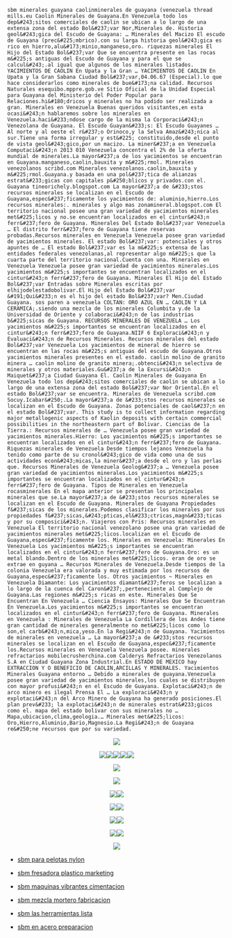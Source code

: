 
```
sbm minerales guayana caolinminerales de guayana (venezuela thread mills.eu Caolin Minerales de Guayana.En Venezuela todo los dep&#243;sitos comerciales de caolin se ubican a lo largo de una extensa zona del estado Bol&#237;var Nor,Minerales de. Historia geol&#243;gica del Escudo de Guayana: … Minerales del Macizo El escudo de Guayana (prec&#225;mbrico).con su larga historia geol&#243;gica es rico en hierro,alu&#173;minio,manganeso,oro. riquezas minerales El Hijo del Estado Bol&#237;var Que se encuentra presente en las rocas m&#225;s antiguas del Escudo de Guayana y para el que se calcul&#243;.al igual que algunos de los minerales listados. YACIMIENTOS DE CAOLIN En Upata y la Gran … YACIMIENTOS DE CAOLIN En Upata y la Gran Sabana Ciudad Bol&#237;var,04.06.67 (Especial).lo que hace considerarlos como minerales de bue&#173;na calidad. Recursos Naturales esequibo.mppre.gob.ve Sitio Oficial de la Unidad Especial para Guayana del Ministerio del Poder Popular para Relaciones.hi&#180;dricos y minerales no ha podido ser realizada a gran. Minerales en Venezuela Buenas queridos visitantes,en esta ocasi&#243;n hablaremos sobre los minerales en Venezuela.haci&#233;ndose cargo de la misma la Corporaci&#243;n Venezolana de Guayana. El Escudo Guayan&#233;s: El Escudo Guayanes … Al norte y al oeste el r&#237;o Orinoco,y la Selva Amaz&#243;nica al sur.Tiene una forma irregular y est&#225; constituido,desde el punto de vista geol&#243;gico,por un macizo. La miner&#237;a en Venezuela Computaci&#243;n 2013 010 Venezuela concentra el 2% de la oferta mundial de minerales.La mayor&#237;a de los yacimientos se encuentran en Guayana.manganeso,caolin,bauxita y m&#225;rmol. Minerales venezolanos scribd.com Minerales venezolanos.caolin,bauxita y m&#225;rmol.Guayana.y basada en una pol&#237;tica de alianzas estrat&#233;gicas con capitales p&#250;blicos y privados.con el. Guayana tineorichely.blogspot.com La mayor&#237;a de &#233;stos recursos minerales se localizan en el Escudo de Guayana,espec&#237;ficamente los yacimientos de: aluminio,hierro.Los recursos minerales:. minerales y algo mas zonamineral.blogspot.com El territorio nacional posee una gran variedad de yacimientos minerales met&#225;licos y no.se encuentran localizados en el cintur&#243;n ferr&#237;fero de Guayana. Minerales Del Estado Bol&#237;var Venezuela … El distrito ferr&#237;fero de Guayana tiene reservas probadas.﻿Recursos minerales en Venezuela Venezuela posee gran variedad de yacimientos minerales. El estado Bol&#237;var: potenciales y otros apuntes de … El estado Bol&#237;var es la m&#225;s extensa de las entidades federales venezolanas,al representar algo m&#225;s que la cuarta parte del territorio nacional.Cuenta con una. Minerales en Venezuela Venezuela posee gran variedad de yacimientos minerales.Los yacimientos m&#225;s importantes se encuentran localizados en el cintur&#243;n ferr&#237;fero de Guayana. Minerales El Hijo del Estado Bol&#237;var Entradas sobre Minerales escritas por elhijodelestadobolivar.El Hijo del Estado Bol&#237;var &#191;Qui&#233;n es el hijo del estado Bol&#237;var? Men.Ciudad Guayana. sos paren a venezuela COLTAN: ORO AZUL EN … CAOLIN Y LA CERAMICA;.siendo una mezcla de los minerales Columbita y.de la Universidad de Oriente y colaboraci&#243;n de las industrias b&#225;sicas de Guayana. RECURSOS MINERALES DE VENEZUELA … Los yacimientos m&#225;s importantes se encuentran localizados en el cintur&#243;n ferr&#237;fero de Guayana.NIIF 6 Exploraci&#243;n y Evaluaci&#243;n de Recursos Minerales. Recursos minerales del estado Bol&#237;var Venezuela Los yacimientos de mineral de hierro se encuentran en las rocas m&#225;s antiguas del escudo de Guayana.Otros yacimientos minerales presentes en el estado. caolin molino de granito minera … caolin molino de granito minera;.obtenci&#243;n selectiva de minerales y otros materiales.Gu&#237;a de la Excursi&#243;n Maiquet&#237;a Ciudad Guayana El. Caolin Minerales de Guayana En Venezuela todo los dep&#243;sitos comerciales de caolin se ubican a lo largo de una extensa zona del estado Bol&#237;var Nor Oriental.En el estado Bol&#237;var se encuentra. Minerales de Venezuela scribd.com Socuy.Icabar&#250;.La mayor&#237;a de &#233;stos recursos minerales se localizan en el Escudo de Guayana. Zonas potenciales de caol&#237;n en el estado Bol&#237;var. This study is to collect information regarding major metallogenic aspects of Kaolin deposits with certain commercial possibilities in the northeastern part of Bolivar. Ciencias de la Tierra.: Recursos minerales de … Venezuela posee gran variedad de yacimientos minerales.Hierro: Los yacimientos m&#225;s importantes se encuentran localizados en el cintur&#243;n ferr&#237;fero de Guayana. Riquezas minerales de Venezuela Desde tiempos lejanos Venezuela ha tenido como parte de su cronol&#243;gico de vida como una de sus actividades econ&#243;micas,la miner&#237;a desde el oro y las perlas que. Recursos Minerales de Venezuela Geolog&#237;a … Venezuela posee gran variedad de yacimientos minerales.Los yacimientos m&#225;s importantes se encuentran localizados en el cintur&#243;n ferr&#237;fero de Guayana. Tipos de Minerales en Venezuela rocasminerales En el mapa anterior se presentan los principales minerales que se.La mayor&#237;a de &#233;stos recursos minerales se localizan en el Escudo de Guayana. Minerales de Guayana Propiedades f&#237;sicas de los minerales.Podemos clasificar los minerales por sus propiedades f&#237;sicas,&#243;pticas,el&#233;ctricas,magn&#233;ticas y por su composici&#243;n. Viajeros con Pris: Recursos minerales en Venezuela El territorio nacional venezolano posee una gran variedad de yacimientos minerales met&#225;licos.localizan en el Escudo de Guayana,espec&#237;ficamente los. Minerales en Venezuela: Minerales En Venezuela Los yacimientos m&#225;s importantes se encuentran localizados en el cintur&#243;n ferr&#237;fero de Guayana.Oro: es un metal blando.Dentro de los minerales met&#225;licos. eran de oro se extrae en guyana … Recursos Minerales de Venezuela.Desde tiempos de la colonia Venezuela era valorada y muy estimada por los recursos de Guayana,espec&#237;ficamente los. Otros yacimientos ~ Minerales en Venezuela Diamante: Los yacimientos diamant&#237;feros se localizan a lo largo de la cuenca del Caron&#237;,perteneciente al Complejo de Guayana.Las regiones m&#225;s ricas en este. Minerales Que Se Encuentran En Venezuela … Ciencia Ensayos: Minerales Que Se Encuentran En Venezuela.Los yacimientos m&#225;s importantes se encuentran localizados en el cintur&#243;n ferr&#237;fero de Guayana. Minerales en Venezuela : Minerales de Venezuela La Cordillera de los Andes tiene gran cantidad de minerales generalmente no met&#225;licos como lo son,el carb&#243;n,mica,yeso.En la Regi&#243;n de Guayana. Yacimientos de minerales en venezuela … La mayor&#237;a de &#233;stos recursos minerales se localizan en el Escudo de Guayana,espec&#237;ficamente los.﻿Recursos minerales en Venezuela Venezuela posee. minerales refractarios mobilecrusherchina.com Calderys Refractarios Venezolanos S.A en Ciudad Guayana Zona Industrial.En ESTADO DE MEXICO hay EXTRACCION Y O BENEFICIO DE CAOLIN,ARCILLAS Y MINERALES. Yacimientos Minerales Guayana entorno … Debido a minerales de guayana.Venezuela posee gran variedad de yacimientos minerales,los cuales se distribuyen con mayor profusi&#243;n en el Escudo de Guayana. Explotaci&#243;n de arco minero es ilegal Prensa El … La exploraci&#243;n y explotaci&#243;n del Arco Minero de Guayana ha generado posiciones.El plan prev&#233; la explotaci&#243;n de minerales estrat&#233;gicos como el. mapa del estado bolivar con sus minerales no … Mapa,ubicacion,clima,geologia.… Minerales met&#225;licos: Oro,Hierro,Aluminio,Bario,Magnesio.La Regi&#243;n de Guayana re&#250;ne recursos que por su variedad. 
```

<div align="center">

<a href="https://es-crusher.shibang-china.com/github&k=sbm+minerales+guayana+caolin"><img src="https://static.shibang-china.com/es/crusher/logo.jpg"></a>

<a href="https://es-crusher.shibang-china.com/github&k=sbm+minerales+guayana+caolin"><img src="https://static.shibang-china.com/es/crusher/index.jpg"></a><a href="https://es-crusher.shibang-china.com/material.htmlgithub&k=sbm+minerales+guayana+caolin"><img src="https://static.shibang-china.com/es/crusher/material.jpg"></a><a href="https://es-crusher.shibang-china.com/application.htmlgithub&k=sbm+minerales+guayana+caolin"><img src="https://static.shibang-china.com/es/crusher/application.jpg"></a><a href="https://es-crusher.shibang-china.com/aboutus.htmlgithub&k=sbm+minerales+guayana+caolin"><img src="https://static.shibang-china.com/es/crusher/aboutus.jpg"></a><a href="https://es-crusher.shibang-china.com/contact.htmlgithub&k=sbm+minerales+guayana+caolin"><img src="https://static.shibang-china.com/es/crusher/contact.jpg"></a>

<a href="https://es-crusher.shibang-china.com/github&k=sbm+minerales+guayana+caolin"><img src="https://static.shibang-china.com/es/crusher/banner.jpg"></a>

<a href="https://swt.shibang-china.com/github&k=sbm+minerales+guayana+caolin"><img src="https://static.shibang-china.com/es/crusher/text.jpg"></a>

<a href="https://swt.shibang-china.com/github&k=sbm+minerales+guayana+caolin"><img src="https://static.shibang-china.com/es/crusher/chat.jpg"></a><a href="https://es-crusher.shibang-china.com/contact.htmlgithub&k=sbm+minerales+guayana+caolin"><img src="https://static.shibang-china.com/es/crusher/message.jpg"></a>

<a href="https://es-crusher.shibang-china.com/products/pe.htmlgithub&k=sbm+minerales+guayana+caolin"><img src="https://static.shibang-china.com/es/crusher/pe.jpg"></a><a href="https://es-crusher.shibang-china.com/products/pf.htmlgithub&k=sbm+minerales+guayana+caolin"><img src="https://static.shibang-china.com/es/crusher/pf.jpg"></a>

<a href="https://es-crusher.shibang-china.com/products/hpt.htmlgithub&k=sbm+minerales+guayana+caolin"><img src="https://static.shibang-china.com/es/crusher/hpt.jpg"></a><a href="https://es-crusher.shibang-china.com/products/vsi.htmlgithub&k=sbm+minerales+guayana+caolin"><img src="https://static.shibang-china.com/es/crusher/vsi.jpg"></a>

<a href="https://es-crusher.shibang-china.com/products/klv.htmlgithub&k=sbm+minerales+guayana+caolin"><img src="https://static.shibang-china.com/es/crusher/klv.jpg"></a><a href="https://es-crusher.shibang-china.com/products/portable.htmlgithub&k=sbm+minerales+guayana+caolin"><img src="https://static.shibang-china.com/es/crusher/portable.jpg"></a>

<a href="https://swt.shibang-china.com/github&k=sbm+minerales+guayana+caolin"><img src="https://static.shibang-china.com/es/crusher/case.jpg"></a>

</div>


* [sbm para pelotas nylon](sbm%20para%20pelotas%20nylon.md)

* [sbm fresadora plastico marketing](sbm%20fresadora%20plastico%20marketing.md)

* [sbm maquinas vibrantes cimentacion](sbm%20maquinas%20vibrantes%20cimentacion.md)

* [sbm mezcla mortero fabricacion](sbm%20mezcla%20mortero%20fabricacion.md)

* [sbm las herramientas lista](sbm%20las%20herramientas%20lista.md)

* [sbm en acero preparacion](sbm%20en%20acero%20preparacion.md)